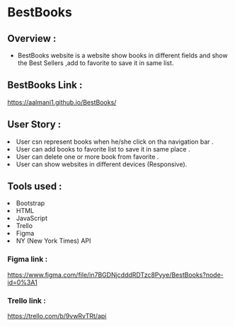 # BestBooks

## Overview :

- BestBooks website is a website show books in different fields and show the Best Sellers ,add to favorite to save it in same list.

## BestBooks Link :

https://aalmani1.github.io/BestBooks/

## User Story :

<li>User csn represent books when he/she click on tha navigation bar .
<li>User can add books to favorite list to save it in same place .
<li>User can delete one or more book from favorite .
<li>User can show websites in different devices (Responsive).

## Tools used :

<li>Bootstrap
<li>HTML
<li>JavaScript
<li>Trello
<li>Figma
<li>NY (New York Times) API

### Figma link :

https://www.figma.com/file/in7BGDNjcdddRDTzc8Pyye/BestBooks?node-id=0%3A1

### Trello link :

https://trello.com/b/9vwRvTRt/api
